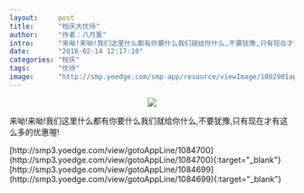 ```yaml
---
layout:     post
title:      "校庆大优待"
author:     "作者：八月薰"
intro:      "来呦!来呦!我们这里什么都有你要什么我们就给你什么,不要犹豫,只有现在才有这么多的优惠喔!"
date:       "2018-02-14 12:17:10"
categories: "校庆"
tags:       "优待"
image:      "http://smp.yoedge.com/smp-app/resource/viewImage/1002901appline.png"
---
```

<div style="text-align: center">
<p><img src="http://smp.yoedge.com/smp-app/resource/viewImage/1002901appline.png"/></p>
</div>
<p class="post-meta">
<span>来呦!来呦!我们这里什么都有你要什么我们就给你什么,不要犹豫,只有现在才有这么多的优惠喔!</span>
</p>
[http://smp3.yoedge.com/view/gotoAppLine/1084700](http://smp3.yoedge.com/view/gotoAppLine/1084700){:target="_blank"}
[http://smp3.yoedge.com/view/gotoAppLine/1084699](http://smp3.yoedge.com/view/gotoAppLine/1084699){:target="_blank"}


